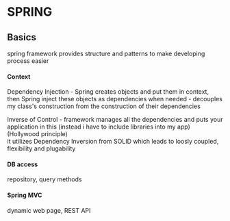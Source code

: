 # SPRING

## Basics

spring framework provides structure and patterns to make developing process easier

#### Context

Dependency Injection - Spring creates objects and put them in context, then Spring inject these objects as dependencies when needed - decouples my class's construction from the construction of their dependencies

Inverse of Control - framework manages all the dependencies and puts your application in this \(instead i have to include libraries into my app\) \(Hollywood principle\)  
it utilizes Dependency Inversion from SOLID which leads to loosly coupled, flexibility and plugability

#### DB access

repository, query methods

#### Spring MVC

dynamic web page, REST API

